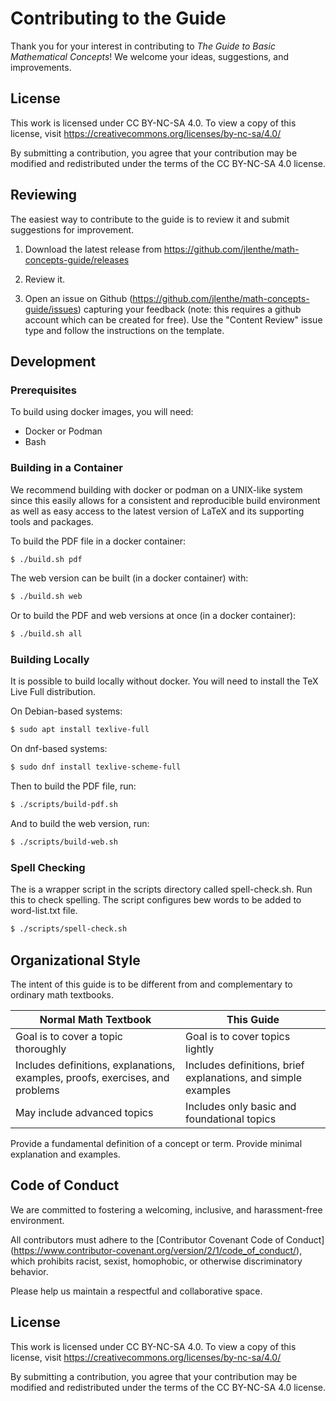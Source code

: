 # Contributing to the Guide

Thank you for your interest in contributing to _The Guide to Basic
Mathematical Concepts_! We welcome your ideas, suggestions, and
improvements.

## License

This work is licensed under CC BY-NC-SA 4.0. To view a copy of this license,
visit https://creativecommons.org/licenses/by-nc-sa/4.0/

By submitting a contribution, you agree that your contribution may be modified
and redistributed under the terms of the CC BY-NC-SA 4.0 license.

## Reviewing

The easiest way to contribute to the guide is to review it and submit
suggestions for improvement.

1. Download the latest release from
   https://github.com/jlenthe/math-concepts-guide/releases

2. Review it.

3. Open an issue on Github (https://github.com/jlenthe/math-concepts-guide/issues)
   capturing your feedback (note: this requires a github account which can be
   created for free). Use the "Content Review" issue type and follow the
   instructions on the template.

## Development

### Prerequisites

To build using docker images, you will need:

- Docker or Podman
- Bash

### Building in a Container

We recommend building with docker or podman on a UNIX-like system since
this easily allows for a consistent and reproducible build environment
as well as easy access to the latest version of LaTeX and its supporting
tools and packages.

To build the PDF file in a docker container:

```bash
$ ./build.sh pdf
```

The web version can be built (in a docker container) with:

```bash
$ ./build.sh web
```

Or to build the PDF and web versions at once (in a docker container):

```bash
$ ./build.sh all
```

### Building Locally

It is possible to build locally without docker. You will need to install the TeX Live Full distribution.

On Debian-based systems:

```bash
$ sudo apt install texlive-full
```

On dnf-based systems:

```bash
$ sudo dnf install texlive-scheme-full
```

Then to build the PDF file, run:

```bash
$ ./scripts/build-pdf.sh
```

And to build the web version, run:

```bash
$ ./scripts/build-web.sh
```

### Spell Checking

The is a wrapper script in the scripts directory called spell-check.sh. Run this
to check spelling. The script configures bew words to be added to word-list.txt file.

```bash
$ ./scripts/spell-check.sh
```

## Organizational Style

The intent of this guide is to be different from and complementary to ordinary
math textbooks.

| Normal Math Textbook                                                          | This Guide                                                    |
| ----------------------------------------------------------------------------- | ------------------------------------------------------------- |
| Goal is to cover a topic thoroughly                                           | Goal is to cover topics lightly                               |
| Includes definitions, explanations, examples, proofs, exercises, and problems | Includes definitions, brief explanations, and simple examples |
| May include advanced topics                                                   | Includes only basic and foundational topics                   |

Provide a fundamental definition of a concept or term.
Provide minimal explanation and examples.

## Code of Conduct

We are committed to fostering a welcoming, inclusive, and harassment-free
environment.

All contributors must adhere to the [Contributor Covenant Code of Conduct]
(https://www.contributor-covenant.org/version/2/1/code_of_conduct/), which
prohibits racist, sexist, homophobic, or otherwise discriminatory behavior.

Please help us maintain a respectful and collaborative space.

## License

This work is licensed under CC BY-NC-SA 4.0. To view a copy of this license,
visit https://creativecommons.org/licenses/by-nc-sa/4.0/

By submitting a contribution, you agree that your contribution may be modified
and redistributed under the terms of the CC BY-NC-SA 4.0 license.
